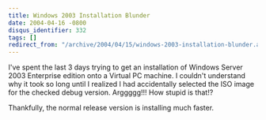 ```yaml
---
title: Windows 2003 Installation Blunder
date: 2004-04-16 -0800
disqus_identifier: 332
tags: []
redirect_from: "/archive/2004/04/15/windows-2003-installation-blunder.aspx/"
---
```


I've spent the last 3 days trying to get an installation of Windows
Server 2003 Enterprise edition onto a Virtual PC machine. I couldn't
understand why it took so long until I realized I had accidentally
selected the ISO image for the checked debug version. Arggggg!!! How
stupid is that!?

Thankfully, the normal release version is installing much faster.

